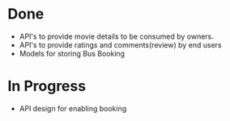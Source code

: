 # Done
* API's to provide movie details to be consumed by owners.
* API's to provide ratings and comments(review) by end users
* Models for storing Bus Booking

# In Progress
* API design for enabling booking
